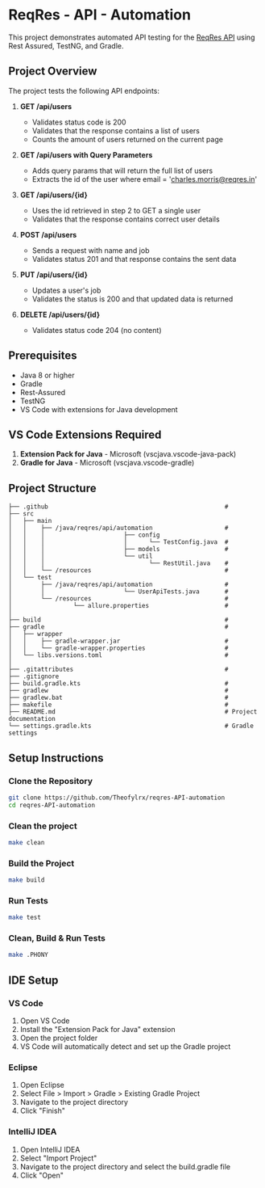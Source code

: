 # ReqRes - API - Automation

This project demonstrates automated API testing for the [ReqRes API](https://reqres.in/) using Rest Assured, TestNG, and Gradle.

## Project Overview

The project tests the following API endpoints:
1. **GET /api/users**
   - Validates status code is 200
   - Validates that the response contains a list of users
   - Counts the amount of users returned on the current page

2. **GET /api/users with Query Parameters**
   - Adds query params that will return the full list of users
   - Extracts the id of the user where email = 'charles.morris@reqres.in'

3. **GET /api/users/{id}**
   - Uses the id retrieved in step 2 to GET a single user
   - Validates that the response contains correct user details

4. **POST /api/users**
   - Sends a request with name and job
   - Validates status 201 and that response contains the sent data

5. **PUT /api/users/{id}**
   - Updates a user's job
   - Validates the status is 200 and that updated data is returned

6. **DELETE /api/users/{id}**
   - Validates status code 204 (no content)

## Prerequisites
- Java 8 or higher
- Gradle
- Rest-Assured
- TestNG
- VS Code with extensions for Java development

## VS Code Extensions Required
1. **Extension Pack for Java** - Microsoft (vscjava.vscode-java-pack)
2. **Gradle for Java** - Microsoft (vscjava.vscode-gradle)

## Project Structure
```
├── .github                                                 # 
├── src
│   ├── main
│   │    ├── /java/reqres/api/automation                    #
│   │    │                      ├── config
│   │    │                      │      └── TestConfig.java  #
│   │    │                      ├── models                  #
│   │    │                      └── util
│   │    │                             └── RestUtil.java    #
│   │    └── /resources                                     #
│   └── test
│        ├── /java/reqres/api/automation                    #
│        │                      └── UserApiTests.java       #
│        └── /resources                                     #
│                 └── allure.properties                     #
│
├── build                                                   #
├── gradle                                                  #
│   ├── wrapper
│   │    ├── gradle-wrapper.jar                             #
│   │    └── gradle-wrapper.properties                      #
│   └── libs.versions.toml                                  #
│
├── .gitattributes                                          #
├── .gitignore
├── build.gradle.kts                                        # 
├── gradlew                                                 # 
├── gradlew.bat                                             # 
├── makefile                                                # 
├── README.md                                               # Project documentation
└── settings.gradle.kts                                     # Gradle settings
```

## Setup Instructions

### Clone the Repository
```bash
git clone https://github.com/Theofylrx/reqres-API-automation
cd reqres-API-automation
```
### Clean the project
```bash
make clean
```
### Build the Project
```bash
make build
```
### Run Tests
```bash
make test
```
### Clean, Build & Run Tests
```bash
make .PHONY
```
## IDE Setup
### VS Code
1. Open VS Code
2. Install the "Extension Pack for Java" extension
3. Open the project folder
4. VS Code will automatically detect and set up the Gradle project

### Eclipse
1. Open Eclipse
2. Select File > Import > Gradle > Existing Gradle Project
3. Navigate to the project directory
4. Click "Finish"

### IntelliJ IDEA
1. Open IntelliJ IDEA
2. Select "Import Project"
3. Navigate to the project directory and select the build.gradle file
4. Click "Open"